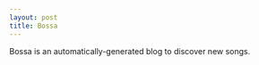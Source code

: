 ```yaml
---
layout: post
title: Bossa
---
```


Bossa is an automatically-generated blog to discover new songs.

